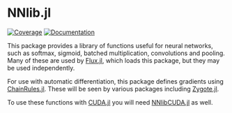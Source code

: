 # NNlib.jl

[![Coverage](https://codecov.io/gh/FluxML/NNlib.jl/branch/master/graph/badge.svg)](https://codecov.io/gh/FluxML/NNlib.jl) 
[![Documentation](https://img.shields.io/badge/docs-fluxml.ai-blue)](https://fluxml.ai/Flux.jl/stable/models/nnlib/)


This package provides a library of functions useful for neural networks, such as softmax, sigmoid, batched multiplication, convolutions and pooling. Many of these are used by [Flux.jl](https://github.com/FluxML/Flux.jl), which loads this package, but they may be used independently.

For use with automatic differentiation, this package defines gradients using [ChainRules.jl](https://github.com/JuliaDiff/ChainRules.jl). These will be seen by various packages including [Zygote.jl](https://github.com/FluxML/Zygote.jl).

To use these functions with [CUDA.jl](https://github.com/JuliaGPU/CUDA.jl) you will need [NNlibCUDA.jl](https://github.com/FluxML/NNlibCUDA.jl) as well.

